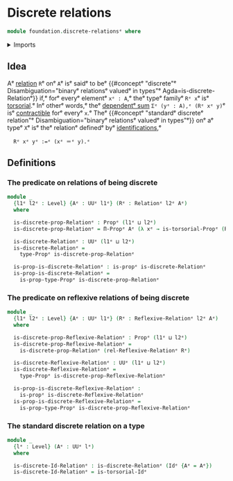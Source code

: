 # Discrete relations

```agda
module foundation.discrete-relationsᵉ where
```

<details><summary>Imports</summary>

```agda
open import foundation.binary-relationsᵉ
open import foundation.contractible-typesᵉ
open import foundation.dependent-pair-typesᵉ
open import foundation.reflexive-relationsᵉ
open import foundation.torsorial-type-familiesᵉ
open import foundation.universe-levelsᵉ

open import foundation-core.identity-typesᵉ
open import foundation-core.propositionsᵉ
```

</details>

## Idea

Aᵉ [relation](foundation.binary-relations.mdᵉ) `R`ᵉ onᵉ `A`ᵉ isᵉ saidᵉ to beᵉ
{{#conceptᵉ "discrete"ᵉ Disambiguation="binaryᵉ relationsᵉ valuedᵉ in types"ᵉ Agda=is-discrete-Relationᵉ}}
if,ᵉ forᵉ everyᵉ elementᵉ `xᵉ : A`,ᵉ theᵉ typeᵉ familyᵉ `Rᵉ x`ᵉ isᵉ
[torsorial](foundation-core.torsorial-type-families.md).ᵉ Inᵉ otherᵉ words,ᵉ theᵉ
[dependentᵉ sum](foundation.dependent-pair-types.mdᵉ) `Σᵉ (yᵉ : A),ᵉ (Rᵉ xᵉ y)`ᵉ isᵉ
[contractible](foundation-core.contractible-types.mdᵉ) forᵉ everyᵉ `x`.ᵉ Theᵉ
{{#conceptᵉ "standardᵉ discreteᵉ relation"ᵉ Disambiguation="binaryᵉ relationsᵉ valuedᵉ in types"ᵉ}}
onᵉ aᵉ typeᵉ `X`ᵉ isᵉ theᵉ relationᵉ definedᵉ byᵉ
[identifications](foundation-core.identity-types.md),ᵉ

```text
  Rᵉ xᵉ yᵉ :=ᵉ (xᵉ ＝ᵉ y).ᵉ
```

## Definitions

### The predicate on relations of being discrete

```agda
module _
  {l1ᵉ l2ᵉ : Level} {Aᵉ : UUᵉ l1ᵉ} (Rᵉ : Relationᵉ l2ᵉ Aᵉ)
  where

  is-discrete-prop-Relationᵉ : Propᵉ (l1ᵉ ⊔ l2ᵉ)
  is-discrete-prop-Relationᵉ = Π-Propᵉ Aᵉ (λ xᵉ → is-torsorial-Propᵉ (Rᵉ xᵉ))

  is-discrete-Relationᵉ : UUᵉ (l1ᵉ ⊔ l2ᵉ)
  is-discrete-Relationᵉ =
    type-Propᵉ is-discrete-prop-Relationᵉ

  is-prop-is-discrete-Relationᵉ : is-propᵉ is-discrete-Relationᵉ
  is-prop-is-discrete-Relationᵉ =
    is-prop-type-Propᵉ is-discrete-prop-Relationᵉ
```

### The predicate on reflexive relations of being discrete

```agda
module _
  {l1ᵉ l2ᵉ : Level} {Aᵉ : UUᵉ l1ᵉ} (Rᵉ : Reflexive-Relationᵉ l2ᵉ Aᵉ)
  where

  is-discrete-prop-Reflexive-Relationᵉ : Propᵉ (l1ᵉ ⊔ l2ᵉ)
  is-discrete-prop-Reflexive-Relationᵉ =
    is-discrete-prop-Relationᵉ (rel-Reflexive-Relationᵉ Rᵉ)

  is-discrete-Reflexive-Relationᵉ : UUᵉ (l1ᵉ ⊔ l2ᵉ)
  is-discrete-Reflexive-Relationᵉ =
    type-Propᵉ is-discrete-prop-Reflexive-Relationᵉ

  is-prop-is-discrete-Reflexive-Relationᵉ :
    is-propᵉ is-discrete-Reflexive-Relationᵉ
  is-prop-is-discrete-Reflexive-Relationᵉ =
    is-prop-type-Propᵉ is-discrete-prop-Reflexive-Relationᵉ
```

### The standard discrete relation on a type

```agda
module _
  {lᵉ : Level} (Aᵉ : UUᵉ lᵉ)
  where

  is-discrete-Id-Relationᵉ : is-discrete-Relationᵉ (Idᵉ {Aᵉ = Aᵉ})
  is-discrete-Id-Relationᵉ = is-torsorial-Idᵉ
```